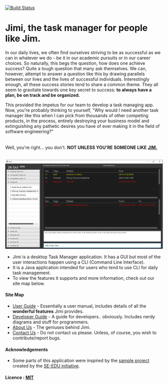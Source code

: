 [![Build Status](https://travis-ci.org/CS2103AUG2016-T09-C2/main.svg?branch=master)](https://travis-ci.org/CS2103AUG2016-T09-C2/main)
<!---[![Coverage Status](https://coveralls.io/repos/github/se-edu/addressbook-level4/badge.svg?branch=master)](https://coveralls.io/github/CS2103AUG2016-T09-C2/main?branch=master)
-->

# Jimi, the task manager for people like Jim.

In our daily lives, we often find ourselves striving to be as successful as we can in whatever we do - be it in our academic pursuits or in our career choices. So naturally, this begs the question, how does one achieve success? Quite a tough question that many ask themselves. We can, however, attempt to answer a question like this by drawing parallels between our lives and the lives of successful individuals. Interestingly enough, all these success stories tend to share a common theme. They all seem to gravitate towards one key secret to success: **to always have a plan, be on track and be organized.**

This provided the impetus for our team to develop a task managing app. Now, you're probably thinking to yourself, "Why would I need another task manager like this when I can pick from thousands of other competing products, in the process, entirely destroying your business model and extinguishing any pathetic desires you have of ever making it in the field of software engineering?" 
<br><br><br>
Well, you're right... you don't. **NOT UNLESS YOU'RE SOMEONE LIKE** [**JIM.**](http://www.comp.nus.edu.sg/~cs2103/AY1617S1/contents/handbook.html#handbook-project-product) <br><br>

<img src="https://github.com/CS2103AUG2016-T09-C2/main/blob/master/docs/images/Jimi%20UI.png" width="600"><br>

* Jimi is a desktop Task Manager application. It has a GUI but most of the user interactions happen using 
  a CLI (Command Line Interface).
* It is a Java application intended for users who tend to use CLI for daily task management.
* To view the features it supports and more information, check out our site map below.

  
#### Site Map
* [User Guide](docs/UserGuide.md) - Essentially a user manual, includes details of all the **wonderful features** Jimi provides.
* [Developer Guide](docs/DeveloperGuide.md) - A guide for developers.. obviously. Includes nerdy diagrams and stuff for programmers.
* [About Us](docs/AboutUs.md) - The geniuses behind Jimi.
* [Contact Us](docs/ContactUs.md) - Do not contact us please. Unless, of course, you wish to contribute/report bugs.


#### Acknowledgements

* Some parts of this application were inspired by the [sample project](https://github.com/se-edu/addressbook-level4) created by the [SE-EDU initiative](https://github.com/se-edu/).


#### Licence : [MIT](LICENSE)
